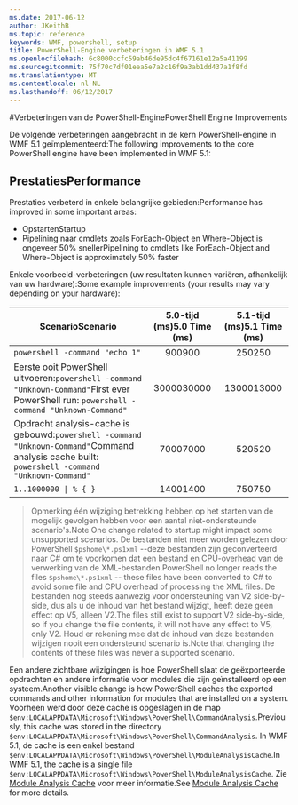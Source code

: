 ```yaml
---
ms.date: 2017-06-12
author: JKeithB
ms.topic: reference
keywords: WMF, powershell, setup
title: PowerShell-Engine verbeteringen in WMF 5.1
ms.openlocfilehash: 6c8000ccfc59ab46de95dc4f67161e12a5a41199
ms.sourcegitcommit: 75f70c7df01eea5e7a2c16f9a3ab1dd437a1f8fd
ms.translationtype: MT
ms.contentlocale: nl-NL
ms.lasthandoff: 06/12/2017
---
```

#<a name="powershell-engine-improvements"></a><span data-ttu-id="f0043-103">Verbeteringen van de PowerShell-Engine</span><span class="sxs-lookup"><span data-stu-id="f0043-103">PowerShell Engine Improvements</span></span>

<span data-ttu-id="f0043-104">De volgende verbeteringen aangebracht in de kern PowerShell-engine in WMF 5.1 geïmplementeerd:</span><span class="sxs-lookup"><span data-stu-id="f0043-104">The following improvements to the core PowerShell engine have been implemented in WMF 5.1:</span></span>


## <a name="performance"></a><span data-ttu-id="f0043-105">Prestaties</span><span class="sxs-lookup"><span data-stu-id="f0043-105">Performance</span></span> ##

<span data-ttu-id="f0043-106">Prestaties verbeterd in enkele belangrijke gebieden:</span><span class="sxs-lookup"><span data-stu-id="f0043-106">Performance has improved in some important areas:</span></span>

- <span data-ttu-id="f0043-107">Opstarten</span><span class="sxs-lookup"><span data-stu-id="f0043-107">Startup</span></span>
- <span data-ttu-id="f0043-108">Pipelining naar cmdlets zoals ForEach-Object en Where-Object is ongeveer 50% sneller</span><span class="sxs-lookup"><span data-stu-id="f0043-108">Pipelining to cmdlets like ForEach-Object and Where-Object is approximately 50% faster</span></span> 

<span data-ttu-id="f0043-109">Enkele voorbeeld-verbeteringen (uw resultaten kunnen variëren, afhankelijk van uw hardware):</span><span class="sxs-lookup"><span data-stu-id="f0043-109">Some example improvements (your results may vary depending on your hardware):</span></span> 

| <span data-ttu-id="f0043-110">Scenario</span><span class="sxs-lookup"><span data-stu-id="f0043-110">Scenario</span></span> | <span data-ttu-id="f0043-111">5.0-tijd (ms)</span><span class="sxs-lookup"><span data-stu-id="f0043-111">5.0 Time (ms)</span></span> | <span data-ttu-id="f0043-112">5.1-tijd (ms)</span><span class="sxs-lookup"><span data-stu-id="f0043-112">5.1 Time (ms)</span></span> |
| -------- | :---------------: | :---------------: |
| `powershell -command "echo 1"` | <span data-ttu-id="f0043-113">900</span><span class="sxs-lookup"><span data-stu-id="f0043-113">900</span></span> | <span data-ttu-id="f0043-114">250</span><span class="sxs-lookup"><span data-stu-id="f0043-114">250</span></span> |
| <span data-ttu-id="f0043-115">Eerste ooit PowerShell uitvoeren:`powershell -command "Unknown-Command"`</span><span class="sxs-lookup"><span data-stu-id="f0043-115">First ever PowerShell run: `powershell -command "Unknown-Command"`</span></span> | <span data-ttu-id="f0043-116">30000</span><span class="sxs-lookup"><span data-stu-id="f0043-116">30000</span></span> | <span data-ttu-id="f0043-117">13000</span><span class="sxs-lookup"><span data-stu-id="f0043-117">13000</span></span> |
| <span data-ttu-id="f0043-118">Opdracht analysis-cache is gebouwd:`powershell -command "Unknown-Command"`</span><span class="sxs-lookup"><span data-stu-id="f0043-118">Command analysis cache built: `powershell -command "Unknown-Command"`</span></span> | <span data-ttu-id="f0043-119">7000</span><span class="sxs-lookup"><span data-stu-id="f0043-119">7000</span></span> | <span data-ttu-id="f0043-120">520</span><span class="sxs-lookup"><span data-stu-id="f0043-120">520</span></span> |
| <code>1..1000000 &#124; % { }</code> | <span data-ttu-id="f0043-121">1400</span><span class="sxs-lookup"><span data-stu-id="f0043-121">1400</span></span> | <span data-ttu-id="f0043-122">750</span><span class="sxs-lookup"><span data-stu-id="f0043-122">750</span></span> |
  
> <span data-ttu-id="f0043-123">Opmerking één wijziging betrekking hebben op het starten van de mogelijk gevolgen hebben voor een aantal niet-ondersteunde scenario's.</span><span class="sxs-lookup"><span data-stu-id="f0043-123">Note One change related to startup might impact some unsupported scenarios.</span></span> 
> <span data-ttu-id="f0043-124">De bestanden niet meer worden gelezen door PowerShell `$pshome\*.ps1xml` --deze bestanden zijn geconverteerd naar C# om te voorkomen dat een bestand en CPU-overhead van de verwerking van de XML-bestanden.</span><span class="sxs-lookup"><span data-stu-id="f0043-124">PowerShell no longer reads the files `$pshome\*.ps1xml` -- these files have been converted to C# to avoid some file and CPU overhead of processing the XML files.</span></span> 
<span data-ttu-id="f0043-125">De bestanden nog steeds aanwezig voor ondersteuning van V2 side-by-side, dus als u de inhoud van het bestand wijzigt, heeft deze geen effect op V5, alleen V2.</span><span class="sxs-lookup"><span data-stu-id="f0043-125">The files still exist to support V2 side-by-side, so if you change the file contents, it will not have any effect to V5, only V2.</span></span> 
<span data-ttu-id="f0043-126">Houd er rekening mee dat de inhoud van deze bestanden wijzigen nooit een ondersteund scenario is.</span><span class="sxs-lookup"><span data-stu-id="f0043-126">Note that changing the contents of these files was never a supported scenario.</span></span>

<span data-ttu-id="f0043-127">Een andere zichtbare wijzigingen is hoe PowerShell slaat de geëxporteerde opdrachten en andere informatie voor modules die zijn geïnstalleerd op een systeem.</span><span class="sxs-lookup"><span data-stu-id="f0043-127">Another visible change is how PowerShell caches the exported commands and other information for modules that are installed on a system.</span></span> <span data-ttu-id="f0043-128">Voorheen werd door deze cache is opgeslagen in de map `$env:LOCALAPPDATA\Microsoft\Windows\PowerShell\CommandAnalysis`.</span><span class="sxs-lookup"><span data-stu-id="f0043-128">Previously, this cache was stored in the directory `$env:LOCALAPPDATA\Microsoft\Windows\PowerShell\CommandAnalysis`.</span></span> <span data-ttu-id="f0043-129">In WMF 5.1, de cache is een enkel bestand `$env:LOCALAPPDATA\Microsoft\Windows\PowerShell\ModuleAnalysisCache`.</span><span class="sxs-lookup"><span data-stu-id="f0043-129">In WMF 5.1, the cache is a single file `$env:LOCALAPPDATA\Microsoft\Windows\PowerShell\ModuleAnalysisCache`.</span></span>
<span data-ttu-id="f0043-130">Zie [Module Analysis Cache](scenarios-features.md#module-analysis-cache) voor meer informatie.</span><span class="sxs-lookup"><span data-stu-id="f0043-130">See [Module Analysis Cache](scenarios-features.md#module-analysis-cache) for more details.</span></span>

